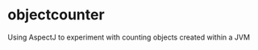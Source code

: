 objectcounter
=============

Using AspectJ to experiment with counting objects created within a JVM

